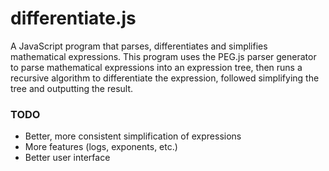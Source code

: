 # differentiate.js

A JavaScript program that parses, differentiates and simplifies mathematical expressions.
This program uses the PEG.js parser generator to parse mathematical
expressions into an expression tree, then runs a recursive algorithm to
differentiate the expression, followed simplifying the tree and outputting the result.

### TODO

 - Better, more consistent simplification of expressions
 - More features (logs, exponents, etc.)
 - Better user interface
